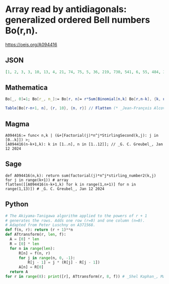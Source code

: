 # Array read by antidiagonals: generalized ordered Bell numbers Bo\(r,n\)\.
https://oeis.org/A094416
## JSON
```JSON
[1, 2, 3, 3, 10, 13, 4, 21, 74, 75, 5, 36, 219, 730, 541, 6, 55, 484, 3045, 9002, 4683, 7, 78, 905, 8676, 52923, 133210, 47293, 8, 105, 1518, 19855, 194404, 1103781, 2299754, 545835, 9, 136, 2359, 39390, 544505, 5227236, 26857659, 45375130, 7087261]
```
## Mathematica
```Mathematica
Bo[_, 0]=1; Bo[r_, n_]:= Bo[r, n]= r*Sum[Binomial[n,k] Bo[r,n-k], {k, n}];
```
```Mathematica
Table[Bo[r-n+1, n], {r, 10}, {n, r}] // Flatten (* _Jean-François Alcover_, Nov 03 2018 *)
```
## Magma
```Magma
A094416:= func< n,k | (&+[Factorial(j)*n^j*StirlingSecond(k,j): j in [0..k]]) >;
[A094416(n-k+1,k): k in [1..n], n in [1..12]]; // _G. C. Greubel_, Jan 12 2024
```
## Sage
```Sage
def A094416(n,k): return sum(factorial(j)*n^j*stirling_number2(k,j) for j in range(k+1)) # array
flatten([[A094416(n-k+1,k) for k in range(1,n+1)] for n in range(1,13)]) # _G. C. Greubel_, Jan 12 2024
```
## Python
```Python
# The Akiyama-Tanigawa algorithm applied to the powers of r + 1
# generates the rows. Adds one row (r=0) and one column (n=0).
# Adapted from Peter Luschny on A371568.
def f(n, r): return (r + 1)**n
def ATtransform(r, len, f):
  A = [0] * len
  R = [0] * len
  for n in range(len):
      R[n] = f(n, r)
      for j in range(n, 0, -1):
          R[j - 1] = j * (R[j] - R[j - 1])
      A[n] = R[0]
  return A
for r in range(8): print([r], ATtransform(r, 8, f)) # _Shel Kaphan_, May 03 2024
```

